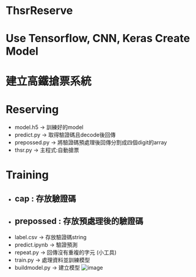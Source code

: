 ﻿# ThsrReserve
# Use Tensorflow, CNN, Keras Create Model
# 建立高鐵搶票系統
# Reserving
* model.h5 -> 訓練好的model
* predict.py -> 取得驗證碼且decode後回傳
* prepossed.py -> 將驗證碼預處理後回傳分割成四個digit的array
* thsr.py -> 主程式:自動搶票
# Training
* ## cap : 存放驗證碼
* ## prepossed : 存放預處理後的驗證碼
* label.csv -> 存放驗證碼string
* predict.ipynb -> 驗證預測
* repeat.py -> 回傳沒有重複的字元 (小工具)
* train.py -> 處理資料並訓練模型
* buildmodel.py -> 建立模型
 ![image](https://user-images.githubusercontent.com/80050536/212624170-7e310fb3-4023-41ee-a4b7-904653cbd677.png)
